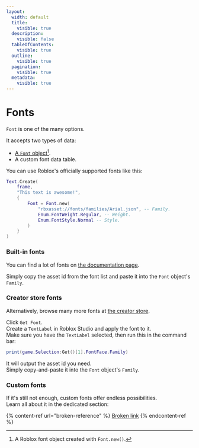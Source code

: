 ```yaml
---
layout:
  width: default
  title:
    visible: true
  description:
    visible: false
  tableOfContents:
    visible: true
  outline:
    visible: true
  pagination:
    visible: true
  metadata:
    visible: true
---
```


# Fonts

`Font` is one of the many options.

It accepts two types of data:

* [A `Font` object](#user-content-fn-1)[^1].
* A custom font data table.

You can use Roblox's officially supported fonts like this:

```lua
Text.Create(
	frame,
	"This text is awesome!",
	{
		Font = Font.new(
			"rbxasset://fonts/families/Arial.json", -- Family.
			Enum.FontWeight.Regular, -- Weight.
			Enum.FontStyle.Normal -- Style.
		)
	}
)
```

### Built-in fonts

You can find a lot of fonts on [the documentation page](https://create.roblox.com/docs/reference/engine/datatypes/Font).

Simply copy the asset id from the font list and paste it into the `Font` object's `Family`.

### Creator store fonts

Alternatively, browse many more fonts at [the creator store](https://create.roblox.com/store/fonts).

Click `Get Font`.\
Create a `TextLabel` in Roblox Studio and apply the font to it.\
Make sure you have the `TextLabel` selected, then run this in the command bar:

```lua
print(game.Selection:Get()[1].FontFace.Family)
```

It will output the asset id you need.\
Simply copy-and-paste it into the `Font` object's `Family`.

### Custom fonts

If it's still not enough, custom fonts offer endless possibilities.\
Learn all about it in the dedicated section:

{% content-ref url="broken-reference" %}
[Broken link](broken-reference)
{% endcontent-ref %}

[^1]: A Roblox font object created with `Font.new()`.
